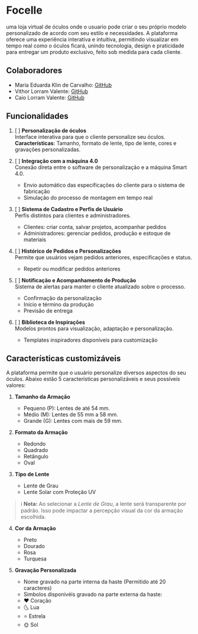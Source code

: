 # Focelle
uma loja virtual de óculos onde o usuario pode criar o seu próprio modelo personalizado de acordo com seu estilo e necessidades. A plataforma oferece uma experiência interativa e intuitiva, permitindo visualizar em tempo real como o óculos ficará, unindo tecnologia, design e praticidade para entregar um produto exclusivo, feito sob medida para cada cliente.

## Colaboradores
  - Maria Eduarda Klin de Carvalho: [GitHub](https://github.com/deluxxe01)
  - Vithor Lorram Valente: [GitHub](https://github.com/deluxxe01)
  - Caio Lorram Valente: [GitHub](https://github.com/deluxxe01)
    
## Funcionalidades
1. [ ] **Personalização de óculos**  
   Interface interativa para que o cliente personalize seu óculos.  
   **Características**: Tamanho, formato de lente, tipo de lente, cores e gravações personalizadas.

2. [ ] **Integração com a máquina 4.0**  
   Conexão direta entre o software de personalização e a máquina Smart 4.0.  
   - Envio automático das especificações do cliente para o sistema de fabricação  
   - Simulação do processo de montagem em tempo real

3. [ ] **Sistema de Cadastro e Perfis de Usuário**  
   Perfis distintos para clientes e administradores.  
   - Clientes: criar conta, salvar projetos, acompanhar pedidos  
   - Administradores: gerenciar pedidos, produção e estoque de materiais

4. [ ] **Histórico de Pedidos e Personalizações**  
   Permite que usuários vejam pedidos anteriores, especificações e status.  
   - Repetir ou modificar pedidos anteriores

5. [ ] **Notificação e Acompanhamento de Produção**  
   Sistema de alertas para manter o cliente atualizado sobre o processo.  
   - Confirmação da personalização  
   - Início e término da produção  
   - Previsão de entrega

6. [ ] **Biblioteca de Inspirações**  
   Modelos prontos para visualização, adaptação e personalização.  
   - Templates inspiradores disponíveis para customização

## Características customizáveis 
A plataforma permite que o usuário personalize diversos aspectos do seu óculos. Abaixo estão 5 características personalizáveis e seus possíveis valores:

1. **Tamanho da Armação**
   - Pequeno (P): Lentes de até 54 mm. 
   - Médio (M): Lentes de 55 mm a 58 mm.
   - Grande (G): Lentes com mais de 59 mm. 
     
2. **Formato da Armação**
   - Redondo  
   - Quadrado  
   - Retângulo
   - Oval

3. **Tipo de Lente**
   - Lente de Grau  
   - Lente Solar com Proteção UV
     
> ℹ️ **Nota:** Ao selecionar a *Lente de Grau*, a lente será transparente por padrão. Isso pode impactar a percepção visual da cor da armação escolhida.

4. **Cor da Armação**
   - Preto  
   - Dourado
   - Rosa
   - Turquesa
  
5. **Gravação Personalizada**
   - Nome gravado na parte interna da haste  (Permitido até 20 caracteres)
   - Simbolos disponivéis gravado na parte externa da haste:
   - ❤ Coração
   - 🌜 Lua
   - ⭐ Estrela
   - 🌞 Sol

